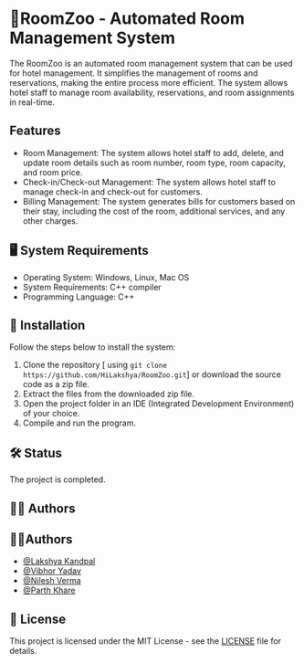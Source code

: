 # 🏨RoomZoo - Automated Room Management System

The RoomZoo is an automated room management system that can be used for hotel management. It simplifies the management of rooms and reservations, making the entire process more efficient. The system allows hotel staff to manage room availability, reservations, and room assignments in real-time.

## Features

* Room Management: The system allows hotel staff to add, delete, and update room details such as room number, room type, room capacity, and room price.
* Check-in/Check-out Management: The system allows hotel staff to manage check-in and check-out for customers.
* Billing Management: The system generates bills for customers based on their stay, including the cost of the room, additional services, and any other charges.

## 🖥️ System Requirements

* Operating System: Windows, Linux, Mac OS
* System Requirements: C++ compiler
* Programming Language: C++

## 💽 Installation

Follow the steps below to install the system:
1. Clone the repository [ using  `git clone https://github.com/HiLakshya/RoomZoo.git`] or download the source code as a zip file.
3. Extract the files from the downloaded zip file.
4. Open the project folder in an IDE (Integrated Development Environment) of your choice.
5. Compile and run the program.

## 🛠️ Status

The project is completed.

## 👨‍💻 Authors

## 👨‍💻Authors
- [@Lakshya Kandpal](https://github.com/HiLakshya)
- [@Vibhor Yadav](https://www.instagram.com/chotu_4546/)
- [@Nilesh Verma](https://github.com/NileshVerma001)
- [@Parth Khare](https://github.com/Parth1706) 

## 📝 License

This project is licensed under the MIT License - see the [LICENSE](LICENSE) file for details.
